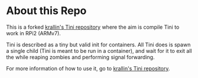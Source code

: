 # About this Repo

This is a forked [krallin's Tini repository](https://github.com/krallin/tini) where the aim is compile Tini to work in RPi2 (ARMv7).

Tini is described as a tiny but valid init for containers. All Tini does is spawn a single child (Tini is meant to be run in a container), and wait for it to exit all the while reaping zombies and performing signal forwarding.

For more information of how to use it, go to [krallin's Tini repository](https://github.com/krallin/tini).